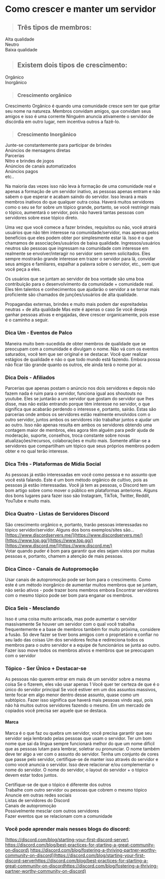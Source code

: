 # Como crescer e manter um servidor

> ## Três tipos de membros:

Alta qualidade \
Neutro \
Baixa qualidade

> ## Existem dois tipos de crescimento:

Orgânico \
Inorgânico

> ### Crescimento orgânico

Crescimento Orgânico é quando uma comunidade cresce sem ter que gritar seu nome na natureza. Membros convidam amigos, que convidam seus amigos e isso é uma corrente Ninguém anuncia ativamente o servidor de discórdia em outro lugar, nem incentiva outros a fazê-lo.

> ### Crescimento Inorgânico

Junte-se constantemente para participar de brindes \
Anúncios de mensagens diretas \
Parcerias \
Nitro e brindes de jogos \
Anúncios de canais automatizados \
Anúncios pagos \
etc..

Na maioria das vezes isso não leva à formação de uma comunidade real e apenas a formação de um servidor inativo, as pessoas apenas entram e não sabem o que esperar e acabam saindo do servidor. Isso levará a mais membros inativos do que qualquer outra coisa. Haverá muitos servidores como o seu se for sobre um tópico grande, portanto, se você restringir mais o tópico, aumentará o servidor, pois não haverá tantas pessoas com servidores sobre esse tópico direto.

Uma vez que você comece a fazer brindes, requisitos ou não, você atrairá usuários que não têm interesse na comunidade/servidor, mas apenas pelos benefícios que eles podem obter por simplesmente estar lá. Isso é o que chamamos de associações/usuários de baixa qualidade. Ingressos/usuários neutros são pessoas que ingressam na comunidade com interesse em realmente se envolver/interagir no servidor sem serem solicitados. Eles sempre mostrarão grande interesse em trazer o servidor para lá, convidar seus amigos e familiares, espalhar a palavra sobre o servidor, etc., sem que você peça a eles.

Os usuários que se juntam ao servidor de boa vontade são uma boa contribuição para o desenvolvimento da comunidade + comunidade real. Eles têm talentos e conhecimentos que ajudarão o servidor a se tornar mais proficiente são chamados de junções/usuários de alta qualidade.

Propagandas externas, brindes e muito mais podem dar espreitadelas neutras + de alta qualidade Mas este é apenas o caso Se você deseja ganhar pessoas ativas e engajadas, deve crescer organicamente, pois esse é o caminho a seguir.

### Dica Um - Eventos de Palco

Maneira muito bem-sucedida de obter membros de qualidade que se preocupam com a comunidade e divulgam o nome. Não vá com os eventos saturados, você tem que ser original e se destacar. Você quer realizar estágios de qualidade e não o que todo mundo está fazendo. Embora possa não ficar tão grande quanto os outros, ele ainda terá o nome por aí.

### Dica Dois - Afiliados

Parcerias que apenas postam o anúncio nos dois servidores e depois não fazem nada é ruim para o servidor, funciona igual aos shoutouts no youtube. Eles se juntarão a um servidor que gostam do servidor que lhes disse, mas não estão entrando porque têm interesse no servidor, o que significa que acabarão perdendo o interesse e, portanto, sairão. Estas são parcerias onde ambos os servidores estão realmente envolvidos com o outro servidor, juntos ambos os servidores irão trabalhar juntos e ajudar um ao outro. Isso não apenas resulta em ambos os servidores obtendo uma contagem maior de membros, eles agora têm alguém para pedir ajuda de moderação, suporte, conselhos, troca constante sobre novas atualizações/recursos, colaborações e muito mais. Somente afiliar-se a servidores que compartilham um tópico que seus próprios membros podem obter e no qual terão interesse.

### Dica Três - Plataformas de Mídia Social

As pessoas já estão interessadas em você como pessoa e no assunto que você está falando. Este é um bom método orgânico de cultivo, pois as pessoas já estão interessadas. Você já tem as pessoas, o Discord tem um bom artigo sobre como mover o público em plataformas anteriores. Alguns dos bons lugares para fazer isso são Instagram, TikTok, Twitter, Reddit, YouTube e muito mais.

### Dica Quatro - Listas de Servidores Discord

São crescimento orgânico e, portanto, trarão pessoas interessadas no tópico servidor/servidor. Alguns dos bons exemplos/sites são… \
[https://www.discordservers.me/](https://www.discordservers.me/) \
[https://www.top.gg/](https://www.top.gg/) \
[https://www.discord.me/](https://www.discord.me/) \
Votar quando puder é bom para garantir que eles sejam vistos por muitas pessoas e, portanto, chamem a atenção de mais pessoas.

### Dica Cinco - Canais de Autopromoção

Usar canais de autopromoção pode ser bom para o crescimento. Como este é um método inorgânico de aumentar muitos membros que se juntam, não serão ativos - pode trazer bons membros embora Encontrar servidores com o mesmo tópico pode ser bom para enganar os membros.

### Dica Seis - Mesclando

Isso é uma coisa muito arriscada, mas pode aumentar o servidor massivamente Se houver um servidor com o qual você trabalha frequentemente e a base de membros também for muito próxima, considere a fusão. Só deve fazer se tiver bons amigos com o proprietário e confiar no seu lado das coisas Um dos servidores fecha e redireciona todos os membros para o outro servidor e a equipe de funcionários se junta ao outro. Fazer isso move todos os membros ativos e membros que se preocupam com o servidor

### Tópico - Ser Único + Destacar-se

As pessoas não querem entrar em mais de um servidor sobre a mesma coisa Se o fizerem, eles vão usar apenas 1 Você quer ter certeza de que é o único do servidor principal Se você estiver em um dos assuntos massivos, tente focar em algo menor dentro desse assunto, quase como um subtópico. Fazer isso significa que haverá mais pessoas vindo aqui, pois não há muitos outros servidores fazendo o mesmo. Em um mercado de copiados você precisa ser aquele que se destaca.

#### Marca

Marca é o que faz ou quebra um servidor, você precisa garantir que seu servidor seja lembrado pelas pessoas que usam o servidor. Ter um bom nome que sai da língua sempre funcionará melhor do que um nome difícil que as pessoas lutam para lembrar, soletrar ou pronunciar. O nome também deve ter algo a ver com o assunto do servidor. Tenha um conjunto de cores que passe pelo servidor, certifique-se de manter isso através do servidor e como você anuncia o servidor. Isso deve relacionar e/ou complementar o nome do servidor. O nome do servidor, o layout do servidor + o tópico devem estar todos juntos.

Certifique-se de que o tópico é diferente dos outros \
Trabalhe com outro servidor ou pessoas que cobrem o mesmo tópico \
Anuncie em outras redes sociais \
Listas de servidores do Discord \
Canais de autopromoção \
Possivelmente mesclar com outros servidores \
Fazer eventos que se relacionam com a comunidade

### Você pode aprender mais nesses blogs do discord:

[https://discord.com/blog/starting-your-first-discord-server\
https://discord.com/blog/best-practices-for-starting-a-great-community-on-discord\
https://discord.com/blog/fostering-a-thriving-partner-worthy-community-on-discord](https://discord.com/blog/starting-your-first-discord-serverhttps://discord.com/blog/best-practices-for-starting-a-great-community-on-discordhttps://discord.com/blog/fostering-a-thriving-partner-worthy-community-on-discord)
